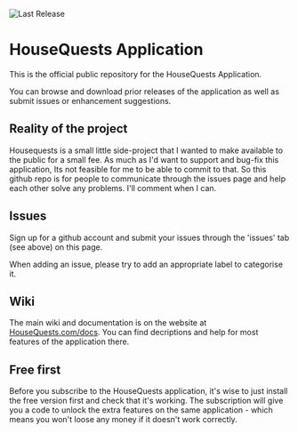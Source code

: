 ![Last Release](https://github.com/IORoot/HouseQuests/actions/workflows/build_and_release.yaml/badge.svg)


# HouseQuests Application

This is the official public repository for the HouseQuests Application. 

You can browse and download prior releases of the application as well as submit issues or enhancement suggestions.



## Reality of the project

Housequests is a small little side-project that I wanted to make available to the public for a small fee. As much as I'd want to support and bug-fix this application, Its not feasible for me to be able to commit to that. So this github repo is for people to communicate through the issues page and help each other solve any problems. I'll comment when I can. 


## Issues

Sign up for a github account and submit your issues through the 'issues' tab (see above) on this page. 

When adding an issue, please try to add an appropriate label to categorise it.


## Wiki

The main wiki and documentation is on the website at [HouseQuests.com/docs](https://HouseQuests.com/docs). You can find decriptions and help for most features of the application there.


## Free first

Before you subscribe to the HouseQuests application, it's wise to just install the free version first and check that it's working. The subscription will give you a code to unlock the extra features on the same application - which means you won't loose any money if it doesn't work correctly.


